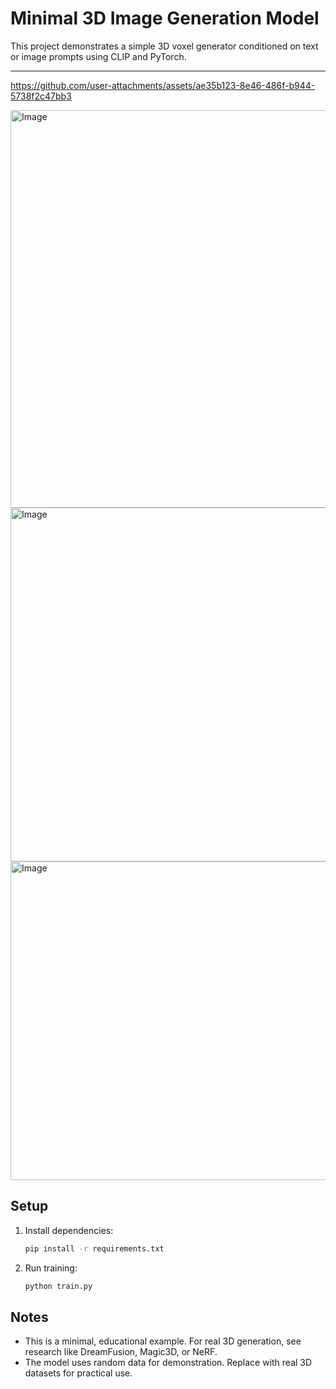 # Minimal 3D Image Generation Model

This project demonstrates a simple 3D voxel generator conditioned on text or image prompts using CLIP and PyTorch.

---

https://github.com/user-attachments/assets/ae35b123-8e46-486f-b944-5738f2c47bb3

<img width="801" height="636" alt="Image" src="https://github.com/user-attachments/assets/a929f402-e468-4b85-8606-8b0c4af03a13" />
<img width="768" height="566" alt="Image" src="https://github.com/user-attachments/assets/5afebf10-78f5-4cc9-bb5e-43b0a336bacd" />
<img width="831" height="510" alt="Image" src="https://github.com/user-attachments/assets/e2a70a39-d475-426f-b998-77aa541e6227" />

## Setup

1. Install dependencies:
   ```bash
   pip install -r requirements.txt
   ```

2. Run training:
   ```bash
   python train.py
   ```

## Notes
- This is a minimal, educational example. For real 3D generation, see research like DreamFusion, Magic3D, or NeRF.
- The model uses random data for demonstration. Replace with real 3D datasets for practical use. 
